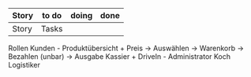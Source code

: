 | Story | to do | doing | done |
| ----- | ----- | ----- | ---- |
| Story | Tasks |       |      |

Rollen
	Kunden - Produktübersicht + Preis -> Auswählen -> Warenkorb -> Bezahlen (unbar) -> Ausgabe
	Kassier + DriveIn - 
	Administrator
	Koch
	Logistiker
	

